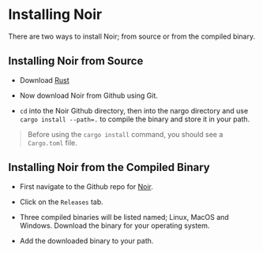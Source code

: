# Installing Noir

There are two ways to install Noir; from source or from the compiled binary.

## Installing Noir from Source

- Download [Rust](https://www.rust-lang.org/tools/install)

- Now download Noir from Github using Git.

- `cd` into the Noir Github directory, then into the nargo directory and use `cargo install --path=.` to compile the binary and store it in your path. 

> Before using the `cargo install` command, you should see a `Cargo.toml` file. 

## Installing Noir from the Compiled Binary

- First navigate to the Github repo for [Noir](https://github.com/noir-lang/noir).

- Click on the `Releases` tab.

- Three compiled binaries will be listed named; Linux, MacOS and Windows. Download the binary for your operating system.

- Add the downloaded binary to your path.